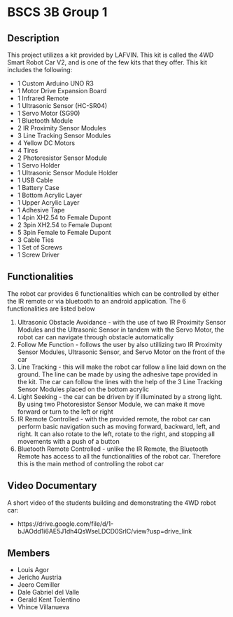 # BSCS 3B Group 1

<h2>Description</h2>
<p>This project utilizes a kit provided by LAFVIN. This kit is called the 4WD Smart Robot Car V2, and is one of the few kits that they offer. This kit includes the following:</p>
<ul>
  <li>1 Custom Arduino UNO R3</li>
  <li>1 Motor Drive Expansion Board</li>
  <li>1 Infrared Remote</li>
  <li>1 Ultrasonic Sensor (HC-SR04)</li>
  <li>1 Servo Motor (SG90)</li>
  <li>1 Bluetooth Module</li>
  <li>2 IR Proximity Sensor Modules</li>
  <li>3 Line Tracking Sensor Modules</li>
  <li>4 Yellow DC Motors</li>
  <li>4 Tires</li>
  <li>2 Photoresistor Sensor Module</li>
  <li>1 Servo Holder</li>
  <li>1 Ultrasonic Sensor Module Holder</li>
  <li>1 USB Cable</li>
  <li>1 Battery Case</li>
  <li>1 Bottom Acrylic Layer</li>
  <li>1 Upper Acrylic Layer</li>
  <li>1 Adhesive Tape</li>
  <li>1 4pin XH2.54 to Female Dupont</li>
  <li>2 3pin XH2.54 to Female Dupont</li>
  <li>5 3pin Female to Female Dupont</li>
  <li>3 Cable Ties</li>
  <li>1 Set of Screws</li>
  <li>1 Screw Driver</li>
</ul>

<h2>Functionalities</h2>
<p>The robot car provides 6 functionalities which can be controlled by either the IR remote or via bluetooth to an android application. The 6 functionalities are listed below</p>
<ol>
  <li>Ultrasonic Obstacle Avoidance - with the use of two IR Proximity Sensor Modules and the Ultrasonic Sensor in tandem with the Servo Motor, the robot car can navigate through obstacle automatically</li>
  <li>Follow Me Function - follows the user by also utillizing two IR Proximity Sensor Modules, Ultrasonic Sensor, and Servo Motor on the front of the car</li>
  <li>Line Tracking - this will make the robot car follow a line laid down on the ground. The line can be made by using the adhesive tape provided in the kit. The car can follow the lines with the help of the 3 Line Tracking Sensor Modules placed on the bottom acrylic</li>
  <li>Light Seeking - the car can be driven by if illuminated by a strong light. By using two Photoresistor Sensor Module, we can make it move forward or turn to the left or right</li>
  <li>IR Remote Controlled - with the provided remote, the robot car can perform basic navigation such as moving forward, backward, left, and right. It can also rotate to the left, rotate to the right, and stopping all movements with a push of a button</li>
  <li>Bluetooth Remote Controlled - unlike the IR Remote, the Bluetooth Remote has access to all the functionalities of the robot car. Therefore this is the main method of controlling the robot car</li>
</ol>

<h2>Video Documentary</h2>
<p>A short video of the students building and demonstrating the 4WD robot car:</p>
<ul><li>https://drive.google.com/file/d/1-bJAOdd1i6AE5J1dh4QsWseLDCD0SrlC/view?usp=drive_link</li></ul>

<h2>Members</h2>
<ul>
  <li>Louis Agor</li>
  <li>Jericho Austria</li>
  <li>Jeero Cemiller</li>
  <li>Dale Gabriel del Valle</li>
  <li>Gerald Kent Tolentino</li>
  <li>Vhince Villanueva</li>
</ul>
